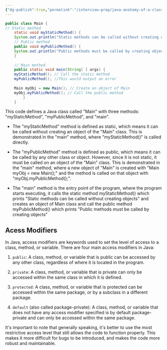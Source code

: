 ```yaml
---
{"dg-publish":true,"permalink":"/interview-prep/java-anatomy-of-a-class-access-modifiers-and-keywords/"}
---
```


```java
public class Main { 
// Static method 
	static void myStaticMethod() { 
	System.out.println("Static methods can be called without creating objects"); } 
	// Public method 
	public void myPublicMethod() { 
	System.out.println("Public methods must be called by creating objects"); 
	} 
	
	// Main method 
	public static void main(String[ ] args) { 
	myStaticMethod(); // Call the static method 
	myPublicMethod(); //This would output an error 
	
	Main myObj = new Main(); // Create an object of Main 
	myObj.myPublicMethod(); // Call the public method 
		} 
	}
```
This code defines a Java class called "Main" with three methods: "myStaticMethod", "myPublicMethod", and "main".

-   The "myStaticMethod" method is defined as static, which means it can be called without creating an object of the "Main" class. This is demonstrated in the "main" method, where "myStaticMethod()" is called directly.

-   The "myPublicMethod" method is defined as public, which means it can be called by any other class or object. However, since it is not static, it must be called on an object of the "Main" class. This is demonstrated in the "main" method, where a new object of "Main" is created with "Main myObj = new Main();" and the method is called on that object with "myObj.myPublicMethod();".

-   The "main" method is the entry point of the program, where the program starts executing, it calls the static method myStaticMethod() which prints "Static methods can be called without creating objects" and creates an object of Main class and call the public method myPublicMethod() which prints "Public methods must be called by creating objects"

## Acess Modifiers

In Java, access modifiers are keywords used to set the level of access to a class, method, or variable. There are four main access modifiers in Java:

1.  `public`: A class, method, or variable that is public can be accessed by any other class, regardless of where it is located in the program.
    
2.  `private`: A class, method, or variable that is private can only be accessed within the same class in which it is defined.
    
3.  `protected`: A class, method, or variable that is protected can be accessed within the same package, or by a subclass in a different package.
    
4.  `default` (also called package-private): A class, method, or variable that does not have any access modifier specified is by default package-private and can only be accessed within the same package.
    

It's important to note that generally speaking, it's better to use the most restrictive access level that still allows the code to function properly. This makes it more difficult for bugs to be introduced, and makes the code more robust and maintainable.
